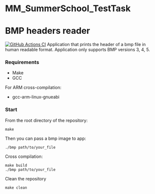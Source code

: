# MM_SummerSchool_TestTask
# BMP headers reader
[![GitHub Actions CI](https://github.com/Ivan-Pokhabov/MM_SummerSchool_TestTask/actions/workflows/ci.yml/badge.svg)](https://github.com/Ivan-Pokhabov/MM_SummerSchool_TestTask/actions/workflows/ci.yml)
Application that prints the header of a bmp file in human readable format. Application only supports BMP versions 3, 4, 5.

### Requirements
- Make
- GCC
  
For ARM cross-compilation:
- gcc-arm-linux-gnueabi

### Start
From the root directory of the repository:
```
make
```
Then you can pass a bmp image to app:
```
./bmp path/to/your_file
```
Cross compilation:
```
make build
./bmp path/to/your_file
```
Clean the repository
```
make clean
```